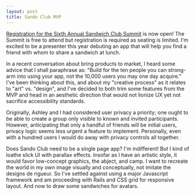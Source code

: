 ```yaml
---
layout: post
title: Sando Club MVP
---
```

[Registration for the Sixth Annual Sandwich Club Summit](http://sandwich-club.org/2017-sandwich-club-summit/) is now open! The Summit is free to attend but registration is required as seating is limited. I'm excited to be a presenter this year debuting an app that will help you find a friend with whom to share a sandwich at lunch.

In a recent conversation about bring products to market, I heard some advice that I shall paraphrase as: "Build for the ten people you can strong-arm into using your app, not the 10,000 users you may one day acquire." I've been thinking about this, and about my "creative process" as it relates to "art" vs. "design", and I've decided to both trim some features from the MVP and head in an aesthetic direction that would not lionize UX yet not sacrifice accessibility standards.

Originally, Ashley and I had considered user privacy a priority; one ought to be able to create a group only visible to known and invited participants. However, anticipating that only a handful of friends will be initial users, privacy logic seems less urgent a feature to implement. Personally, even with a hundred users I would do away with privacy controls all together.

Does Sando Club need to be a single page app? I'm indifferent! But I kind of loathe slick UI with parallax effects. Insofar as I have an artistic style, it would favor low-concept graphics, the abject, and camp. I want to recreate the world in my own image visually and conceptually, not imitate the designs de rigueur. So I've settled against using a major Javascript framework and am proceeding with Rails and CSS grid for responsive layout. And now to draw some sandwiches for avatars.
